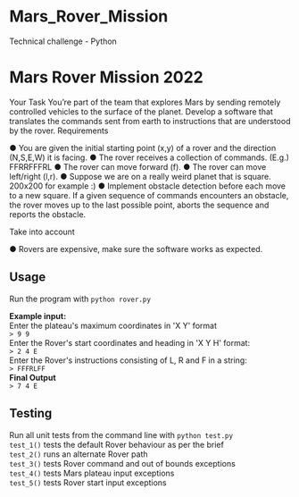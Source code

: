 # Mars_Rover_Mission
Technical challenge - Python
# Mars Rover Mission 2022

Your Task
You’re part of the team that explores Mars by sending remotely controlled vehicles to the surface
of the planet. Develop a software that translates the commands sent from earth to instructions
that are understood by the rover.
Requirements

● You are given the initial starting point (x,y) of a rover and the direction (N,S,E,W)
it is facing.
● The rover receives a collection of commands. (E.g.) FFRRFFFRL
● The rover can move forward (f).
● The rover can move left/right (l,r).
● Suppose we are on a really weird planet that is square. 200x200 for example :)
● Implement obstacle detection before each move to a new square. If a given
sequence of commands encounters an obstacle, the rover moves up to the last
possible point, aborts the sequence and reports the obstacle.

Take into account

● Rovers are expensive, make sure the software works as expected.
## Usage
Run the program with `python rover.py`  
  
**Example input:**  
Enter the plateau's maximum coordinates in 'X Y' format  
`> 9 9`  
Enter the Rover's start coordinates and heading in 'X Y H' format:  
`> 2 4 E`  
Enter the Rover's instructions consisting of L, R and F in a string:  
`> FFFRLFF`  
**Final Output**  
`> 7 4 E`  

## Testing
Run all unit tests from the command line with `python test.py`  
`test_1()` tests the default Rover behaviour as per the brief  
`test_2()` runs an alternate Rover path   
`test_3()` tests Rover command and out of bounds exceptions  
`test_4()` tests Mars plateau input exceptions  
`test_5()` tests Rover start input exceptions  
